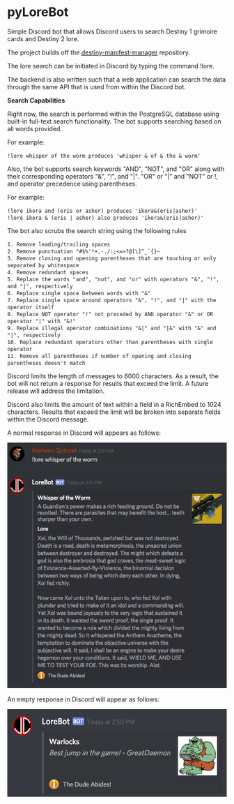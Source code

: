 # pyLoreBot
Simple Discord bot that allows Discord users to search Destiny 1 grimoire cards and Destiny 2 lore.

The project builds off the [destiny-manifest-manager](https://github.com/dad2cl3/destiny-manifest-manager) repository.

The lore search can be initiated in Discord by typing the command !lore.

The backend is also written such that a web application can search the data through the same API that is used from within the Discord bot.

**Search Capabilities**

Right now, the search is performed within the PostgreSQL database using built-in full-text search functionality. The bot supports searching based on all words provided.

For example:

    !lore whisper of the worm produces 'whisper & of & the & worm'

Also, the bot supports search keywords "AND", "NOT", and "OR" along with their corresponding operators "&", "!", and "|". "OR" or "|" and "NOT" or !, and operator precedence using parentheses.

For example:

    !lore ikora and (eris or asher) produces 'ikora&(eris|asher)'
    !lore ikora & (eris | asher) also produces 'ikora&(eris|asher)'

The bot also scrubs the search string using the following rules

    1. Remove leading/trailing spaces
    2. Remove punctuation "#$%'*+,-./:;<=>?@[\]^_`{}~
    3. Remove closing and opening parentheses that are touching or only separated by whitespace
    4. Remove redundant spaces
    5. Replace the words "and", "not", and "or" with operators "&", "!", and "|", respectively
    6. Replace single space between words with "&"
    7. Replace single space around operators "&", "!", and "|" with the operator itself
    8. Replace NOT operator "!" not preceded by AND operator "&" or OR operator "|" with "&!"
    9. Replace illegal operator combinations "&|" and "|&" with "&" and "|", respectively
    10. Replace redundant operators other than parentheses with single operator
    11. Remove all parentheses if number of opening and closing parentheses doesn't match

Discord limits the length of messages to 6000 characters. As a result, the bot will not return a response for results that exceed the limit. A future release will address the limitation.

Discord also limits the amount of text within a field in a RichEmbed to 1024 characters. Results that exceed the limit will be broken into separate fields within the Discord message. 

A normal response in Discord will appears as follows:

![alt text](https://github.com/dad2cl3/pyLoreBot/blob/master/doc/normalresponse.png "Normal Response")

An empty response in Discord will appear as follows:

![alt text](https://github.com/dad2cl3/pyLoreBot/blob/master/doc/emptyresponse.png "Empty Response")